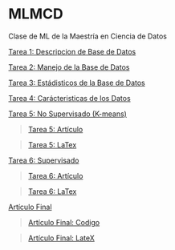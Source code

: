 # MLMCD
Clase de ML de la Maestría en Ciencia de Datos

[Tarea 1: Descripcion de Base de Datos](https://github.com/erickgt00/MLMCD/blob/main/tareas/MLMCD.ipynb)

[Tarea 2: Manejo de la Base de Datos](https://github.com/erickgt00/MLMCD/blob/main/tareas/TAREA_2.ipynb)

[Tarea 3: Estádisticos de la Base de Datos](https://github.com/erickgt00/MLMCD/blob/main/tareas/TAREA_3.ipynb)

[Tarea 4: Carácteristicas de los Datos](https://github.com/erickgt00/MLMCD/blob/main/tareas/Tarea_4.ipynb)

[Tarea 5: No Supervisado (K-means)](https://github.com/erickgt00/MLMCD/blob/main/tareas/Tarea_5_EG.ipynb)
> [Tarea 5: Artículo](https://github.com/erickgt00/MLMCD/blob/main/tareas/TAREA_5.pdf)

> [Tarea 5: LaTex](https://github.com/erickgt00/MLMCD/blob/main/tareas/latex5)

[Tarea 6: Supervisado](https://github.com/erickgt00/MLMCD/blob/main/tareas/Tarea%206.ipynb)
> [Tarea 6: Artículo](https://github.com/erickgt00/MLMCD/blob/main/tareas/TAREA_6.pdf)

> [Tarea 6: LaTex](https://github.com/erickgt00/MLMCD/blob/main/tareas/latex6)

[Artículo Final](https://github.com/erickgt00/MLMCD/blob/main/tareas/PIA_AA.pdf)
> [Artículo Final: Codigo](https://github.com/erickgt00/MLMCD/blob/main/ARTICULO.ipynb)

> [Artículo Final: LateX](https://github.com/erickgt00/MLMCD/blob/main/tareas/articulo.tex)

